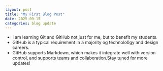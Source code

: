 ```yaml
---
layout: post
title: "My First Blog Post"
date: 2025-09-15
categories: blog update
---
```

* I am learning Git and GitHub not just for me, but to benefit my students.
* GitHub is a typical requirement in a majority og technolo0gy and design careers.
* GitHub supports Markdown, which makes it integrate well with version control, and supports teams and collaboration.​Stay tuned for more updates!
